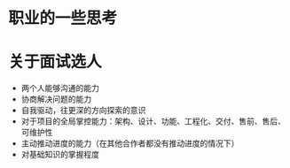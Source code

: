 # 职业的一些思考

# 关于面试选人
- 两个人能够沟通的能力
- 协商解决问题的能力
- 自我驱动，往更深的方向探索的意识
- 对于项目的全局掌控能力：架构、设计、功能、工程化、交付、售前、售后、可维护性
- 主动推动进度的能力（在其他合作者都没有推动进度的情况下）
- 对基础知识的掌握程度
